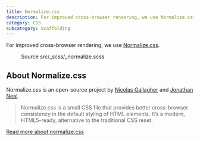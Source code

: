 ```yaml
---
title: Normalize.css
description: For improved cross-browser rendering, we use Normalize.css.
category: CSS
subcategory: Scaffolding
---
```


For improved cross-browser rendering, we use [Normalize.css](https://necolas.github.io/normalize.css).

<figure>
  <div class="doc-badges">
    <div class="doc-badge">
      <span class="doc-badge-item">Source</span>
      <span class="doc-badge-item doc-badge-item-info">src/_scss/_normalize.scss</span>
    </div>
  </div>
</figure>


## About Normalize.css

Normalize.css is an open-source project by [Nicolas Gallagher](https://twitter.com/necolas) and [Jonathan Neal](https://twitter.com/jon_neal).

> Normalize.css is a small CSS file that provides better cross-browser consistency in the default styling of HTML elements. It’s a modern, HTML5-ready, alternative to the traditional CSS reset.

[Read more about normalize.css](http://nicolasgallagher.com/about-normalize-css)
